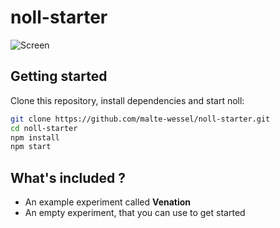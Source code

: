 noll-starter
=========================

![Screen](https://github.com/malte-wessel/noll/raw/master/docs/screen1.gif)

## Getting started

Clone this repository, install dependencies and start noll:

```bash
git clone https://github.com/malte-wessel/noll-starter.git
cd noll-starter
npm install
npm start
```

## What's included ?

* An example experiment called **Venation** 
* An empty experiment, that you can use to get started
